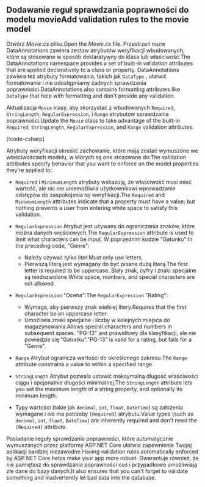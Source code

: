 
## <a name="add-validation-rules-to-the-movie-model"></a><span data-ttu-id="4cc82-101">Dodawanie reguł sprawdzania poprawności do modelu movie</span><span class="sxs-lookup"><span data-stu-id="4cc82-101">Add validation rules to the movie model</span></span>

<span data-ttu-id="4cc82-102">Otwórz *Movie.cs* pliku.</span><span class="sxs-lookup"><span data-stu-id="4cc82-102">Open the *Movie.cs* file.</span></span> <span data-ttu-id="4cc82-103">Przestrzeń nazw DataAnnotations zawiera zestaw atrybutów weryfikacji wbudowanych, które są stosowane w sposób deklaratywny do klasa lub właściwość.</span><span class="sxs-lookup"><span data-stu-id="4cc82-103">The DataAnnotations namespace provides a set of built-in validation attributes that are applied declaratively to a class or property.</span></span> <span data-ttu-id="4cc82-104">DataAnnotations zawiera też atrybuty formatowania, takich jak `DataType` , ułatwić formatowanie i nie udostępniamy żadnych sprawdzania poprawności.</span><span class="sxs-lookup"><span data-stu-id="4cc82-104">DataAnnotations also contains formatting attributes like `DataType` that help with formatting and don't provide any validation.</span></span>

<span data-ttu-id="4cc82-105">Aktualizacja `Movie` klasy, aby skorzystać z wbudowanych `Required`, `StringLength`, `RegularExpression`, i `Range` atrybutów sprawdzania poprawności.</span><span class="sxs-lookup"><span data-stu-id="4cc82-105">Update the `Movie` class to take advantage of the built-in `Required`, `StringLength`, `RegularExpression`, and `Range` validation attributes.</span></span>

[!code-csharp[](~/tutorials/first-mvc-app/start-mvc//sample/MvcMovie22/Models/MovieDateRatingDA.cs?name=snippet1)]

<span data-ttu-id="4cc82-106">Atrybuty weryfikacji określić zachowanie, które mają zostać wymuszone we właściwościach modelu, w których są one stosowane do:</span><span class="sxs-lookup"><span data-stu-id="4cc82-106">The validation attributes specify behavior that you want to enforce on the model properties they're applied to:</span></span>

* <span data-ttu-id="4cc82-107">`Required` i `MinimumLength` atrybuty wskazują, że właściwość musi mieć wartość, ale nic nie uniemożliwia użytkownikowi wprowadzanie odstępów do zaspokojenia tej weryfikacji.</span><span class="sxs-lookup"><span data-stu-id="4cc82-107">The `Required` and `MinimumLength` attributes indicate that a property must have a value; but nothing prevents a user from entering white space to satisfy this validation.</span></span>
* <span data-ttu-id="4cc82-108">`RegularExpression` Atrybut jest używany do ograniczania znaków, które można danych wejściowych.</span><span class="sxs-lookup"><span data-stu-id="4cc82-108">The `RegularExpression` attribute is used to limit what characters can be input.</span></span> <span data-ttu-id="4cc82-109">W poprzednim kodzie "Gatunku":</span><span class="sxs-lookup"><span data-stu-id="4cc82-109">In the preceding code, "Genre":</span></span>

  * <span data-ttu-id="4cc82-110">Należy używać tylko liter.</span><span class="sxs-lookup"><span data-stu-id="4cc82-110">Must only use letters.</span></span>
  * <span data-ttu-id="4cc82-111">Pierwszą literą jest wymagany do być pisane dużą literą.</span><span class="sxs-lookup"><span data-stu-id="4cc82-111">The first letter is required to be uppercase.</span></span> <span data-ttu-id="4cc82-112">Biały znak, cyfry i znaki specjalne są niedozwolone.</span><span class="sxs-lookup"><span data-stu-id="4cc82-112">White space, numbers, and special characters are not allowed.</span></span>

* <span data-ttu-id="4cc82-113">`RegularExpression` "Ocena":</span><span class="sxs-lookup"><span data-stu-id="4cc82-113">The `RegularExpression` "Rating":</span></span>

  * <span data-ttu-id="4cc82-114">Wymaga, aby pierwszy znak wielkiej litery.</span><span class="sxs-lookup"><span data-stu-id="4cc82-114">Requires that the first character be an uppercase letter.</span></span>
  * <span data-ttu-id="4cc82-115">Umożliwia znaki specjalne i liczby w kolejnych miejsca do magazynowania.</span><span class="sxs-lookup"><span data-stu-id="4cc82-115">Allows special characters and numbers in  subsequent spaces.</span></span> <span data-ttu-id="4cc82-116">"PG-13" jest prawidłowy dla klasyfikacji, ale nie powiedzie się "Gatunku".</span><span class="sxs-lookup"><span data-stu-id="4cc82-116">"PG-13" is valid for a rating, but fails for a "Genre".</span></span>

* <span data-ttu-id="4cc82-117">`Range` Atrybut ogranicza wartości do określonego zakresu.</span><span class="sxs-lookup"><span data-stu-id="4cc82-117">The `Range` attribute constrains a value to within a specified range.</span></span>
* <span data-ttu-id="4cc82-118">`StringLength` Atrybut pozwala ustawić maksymalną długość właściwości ciągu i opcjonalnie długości minimalnej.</span><span class="sxs-lookup"><span data-stu-id="4cc82-118">The `StringLength` attribute lets you set the maximum length of a string property, and optionally its minimum length.</span></span>
* <span data-ttu-id="4cc82-119">Typy wartości (takie jak `decimal`, `int`, `float`, `DateTime`) są założenia wymagane i nie ma potrzeby `[Required]` atrybutu.</span><span class="sxs-lookup"><span data-stu-id="4cc82-119">Value types (such as `decimal`, `int`, `float`, `DateTime`) are inherently required and don't need the `[Required]` attribute.</span></span>

<span data-ttu-id="4cc82-120">Posiadanie reguły sprawdzania poprawności, które automatycznie wymuszanych przez platformy ASP.NET Core ułatwia zapewnienie Twojej aplikacji bardziej niezawodne.</span><span class="sxs-lookup"><span data-stu-id="4cc82-120">Having validation rules automatically enforced by ASP.NET Core helps make your app more robust.</span></span> <span data-ttu-id="4cc82-121">Gwarantuje również, że nie pamiętasz do sprawdzania poprawności coś i przypadkowo umożliwiają złe dane do bazy danych.</span><span class="sxs-lookup"><span data-stu-id="4cc82-121">It also ensures that you can't forget to validate something and inadvertently let bad data into the database.</span></span>
